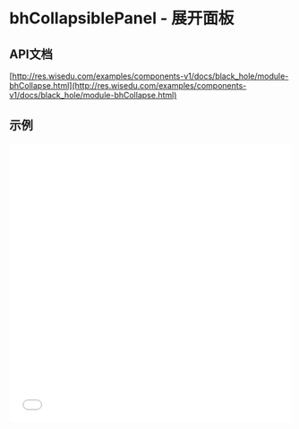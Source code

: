 # bhCollapsiblePanel - 展开面板

## API文档
[http://res.wisedu.com/examples/components-v1/docs/black_hole/module-bhCollapse.html](http://res.wisedu.com/examples/components-v1/docs/black_hole/module-bhCollapse.html)


## 示例

<iframe width="100%" height="500" src="//jsrun.net/E4pKp/embedded/all/light/" allowfullscreen="allowfullscreen" frameborder="0"></iframe>